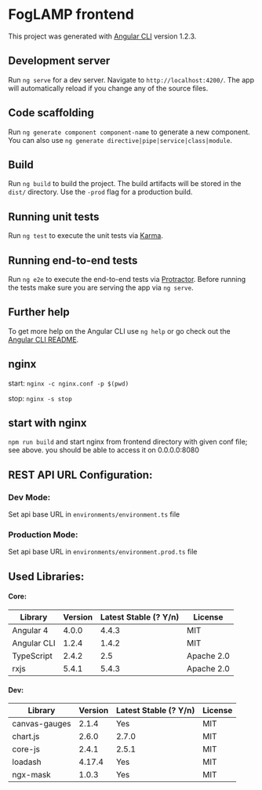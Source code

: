 # FogLAMP frontend

This project was generated with [Angular CLI](https://github.com/angular/angular-cli) version 1.2.3.

## Development server

Run `ng serve` for a dev server. Navigate to `http://localhost:4200/`. The app will automatically reload if you change any of the source files.

## Code scaffolding

Run `ng generate component component-name` to generate a new component. You can also use `ng generate directive|pipe|service|class|module`.

## Build

Run `ng build` to build the project. The build artifacts will be stored in the `dist/` directory. Use the `-prod` flag for a production build.

## Running unit tests

Run `ng test` to execute the unit tests via [Karma](https://karma-runner.github.io).

## Running end-to-end tests

Run `ng e2e` to execute the end-to-end tests via [Protractor](http://www.protractortest.org/).
Before running the tests make sure you are serving the app via `ng serve`.

## Further help

To get more help on the Angular CLI use `ng help` or go check out the [Angular CLI README](https://github.com/angular/angular-cli/blob/master/README.md).

## nginx

start: `nginx -c nginx.conf -p $(pwd)`

stop: `nginx -s stop`

## start with nginx

`npm run build` and start nginx from frontend directory with given conf file; see above. you should be able to access it on 0.0.0.0:8080

## REST API URL Configuration:

### Dev Mode:
 Set api base URL in `environments/environment.ts` file  

### Production Mode:
Set api base URL in `environments/environment.prod.ts` file  


## Used Libraries:

#### Core:
 Library      |   Version     | Latest Stable (? Y/n) | License
------------- | ------------- | --------------------  | ------------
 Angular 4    | 4.0.0         |        4.4.3          | MIT 
 Angular CLI  | 1.2.4         |        1.4.2          | MIT 
 TypeScript   | 2.4.2         |        2.5            | Apache 2.0
 rxjs         | 5.4.1         |        5.4.3          | Apache 2.0


#### Dev:
 Library      |   Version     | Latest Stable (? Y/n) | License
------------- | ------------- | --------------------  | ------------
canvas-gauges |  2.1.4        |        Yes            | MIT 
chart.js      |  2.6.0        |        2.7.0          | MIT 
core-js       |  2.4.1        |        2.5.1          | MIT 
loadash       |  4.17.4       |        Yes            | MIT
ngx-mask      |  1.0.3        |        Yes            | MIT 
